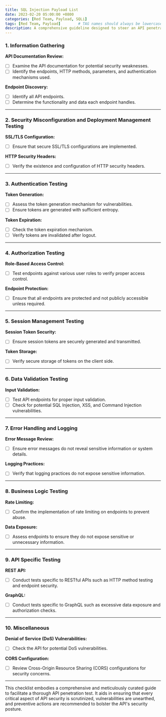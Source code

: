 ```yaml
---
title: SQL Injection Payload List
date: 2023-02-20 05:00:00 +0800
categories: [Red Team, Payload, SQLi]
tags: [Red Team, Payload]        # TAG names should always be lowercase
description: A comprehensive guideline designed to steer an API penetration tester through a series of essential steps, procedures, and considerations necessary for conducting a robust and effective penetration test.
---
```


### **1. Information Gathering**

**API Documentation Review:**

- [ ]  Examine the API documentation for potential security weaknesses.
- [ ]  Identify the endpoints, HTTP methods, parameters, and authentication mechanisms used.

**Endpoint Discovery:**

- [ ]  Identify all API endpoints.
- [ ]  Determine the functionality and data each endpoint handles.

---

### **2. Security Misconfiguration and Deployment Management Testing**

**SSL/TLS Configuration:**

- [ ]  Ensure that secure SSL/TLS configurations are implemented.

**HTTP Security Headers:**

- [ ]  Verify the existence and configuration of HTTP security headers.

---

### **3. Authentication Testing**

**Token Generation:**

- [ ]  Assess the token generation mechanism for vulnerabilities.
- [ ]  Ensure tokens are generated with sufficient entropy.

**Token Expiration:**

- [ ]  Check the token expiration mechanism.
- [ ]  Verify tokens are invalidated after logout.

---

### **4. Authorization Testing**

**Role-Based Access Control:**

- [ ]  Test endpoints against various user roles to verify proper access control.

**Endpoint Protection:**

- [ ]  Ensure that all endpoints are protected and not publicly accessible unless required.

---

### **5. Session Management Testing**

**Session Token Security:**

- [ ]  Ensure session tokens are securely generated and transmitted.

**Token Storage:**

- [ ]  Verify secure storage of tokens on the client side.

---

### **6. Data Validation Testing**

**Input Validation:**

- [ ]  Test API endpoints for proper input validation.
- [ ]  Check for potential SQL Injection, XSS, and Command Injection vulnerabilities.

---

### **7. Error Handling and Logging**

**Error Message Review:**

- [ ]  Ensure error messages do not reveal sensitive information or system details.

**Logging Practices:**

- [ ]  Verify that logging practices do not expose sensitive information.

---

### **8. Business Logic Testing**

**Rate Limiting:**

- [ ]  Confirm the implementation of rate limiting on endpoints to prevent abuse.

**Data Exposure:**

- [ ]  Assess endpoints to ensure they do not expose sensitive or unnecessary information.

---

### **9. API Specific Testing**

**REST API:**

- [ ]  Conduct tests specific to RESTful APIs such as HTTP method testing and endpoint security.

**GraphQL:**

- [ ]  Conduct tests specific to GraphQL such as excessive data exposure and authorization checks.

---

### **10. Miscellaneous**

**Denial of Service (DoS) Vulnerabilities:**

- [ ]  Check the API for potential DoS vulnerabilities.

**CORS Configuration:**

- [ ]  Review Cross-Origin Resource Sharing (CORS) configurations for security concerns.

---

This checklist embodies a comprehensive and meticulously curated guide to facilitate a thorough API penetration test. It aids in ensuring that every critical aspect of API security is scrutinized, vulnerabilities are unearthed, and preventive actions are recommended to bolster the API's security posture.